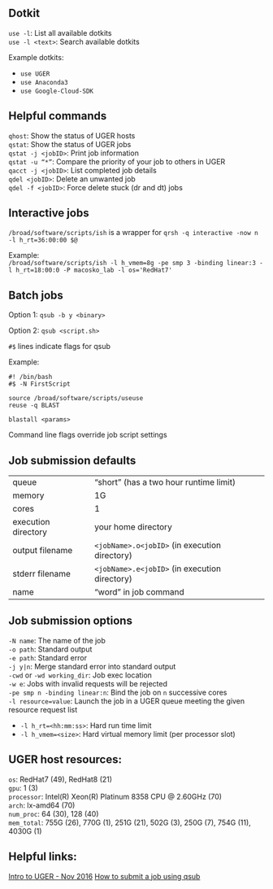 ## Dotkit
`use -l`: List all available dotkits  
`use -l <text>`: Search available dotkits

Example dotkits:
* `use UGER`
* `use Anaconda3`
* `use Google-Cloud-SDK`


## Helpful commands
`qhost`: Show the status of UGER hosts  
`qstat`: Show the status of UGER jobs  
`qstat -j <jobID>`: Print job information  
`qstat -u “*”`: Compare the priority of your job to others in UGER  
`qacct -j <jobID>`: List completed job details  
`qdel <jobID>`: Delete an unwanted job  
`qdel -f <jobID>`: Force delete stuck (dr and dt) jobs  


## Interactive jobs
`/broad/software/scripts/ish` is a wrapper for `qrsh -q interactive -now n -l h_rt=36:00:00 $@`

Example:  
```/broad/software/scripts/ish -l h_vmem=8g -pe smp 3 -binding linear:3 -l h_rt=18:00:0 -P macosko_lab -l os='RedHat7'```


## Batch jobs

Option 1: `qsub -b y <binary>`

Option 2: `qsub <script.sh>`

`#$` lines indicate flags for qsub

Example:
```
#! /bin/bash
#$ -N FirstScript

source /broad/software/scripts/useuse
reuse -q BLAST

blastall <params>
```

Command line flags override job script settings


## Job submission defaults
|                     |                                               |
|---------------------|-----------------------------------------------|
| queue               | “short” (has a two hour runtime limit)        |
| memory              | 1G                                            |
| cores               | 1
| execution directory | your home directory                           |
| output filename     | `<jobName>.o<jobID>` (in execution directory) |
| stderr filename     | `<jobName>.e<jobID>` (in execution directory) |
| name                | “word” in job command                         |


## Job submission options
`-N name`: The name of the job  
`-o path`: Standard output  
`-e path`: Standard error  
`-j y|n`: Merge standard error into standard output  
`-cwd` or `-wd working_dir`: Job exec location  
`-w e`: Jobs with invalid requests will be rejected  
`-pe smp n -binding linear:n`: Bind the job on `n` successive cores  
`-l resource=value`: Launch the job in a UGER queue meeting the given resource request list
* `-l h_rt=<hh:mm:ss>`: Hard run time limit
* `-l h_vmem=<size>`: Hard virtual memory limit (per processor slot)


## UGER host resources:
`os`: RedHat7 (49), RedHat8 (21)  
`gpu`: 1 (3)  
`processor`: Intel(R) Xeon(R) Platinum 8358 CPU @ 2.60GHz (70)  
`arch`: lx-amd64 (70)  
`num_proc`: 64 (30), 128 (40)  
`mem_total`: 755G (26), 770G (1), 251G (21), 502G (3), 250G (7), 754G (11), 4030G (1)  


## Helpful links:
[Intro to UGER - Nov 2016](https://data.broadinstitute.org/bits_demo/user_education_sessions/Intro2UGER/I2U-Nov2106/Intro2UGER.pdf)
[How to submit a job using qsub](https://bioinformatics.mdc-berlin.de/intro2UnixandSGE/sun_grid_engine_for_beginners/how_to_submit_a_job_using_qsub.html)

